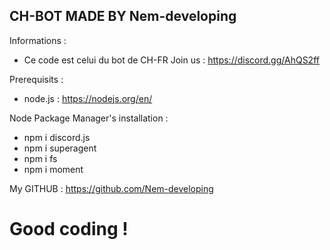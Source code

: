 CH-BOT MADE BY Nem-developing
-----------------------------
Informations : 
- Ce code est celui du bot de CH-FR
Join us : https://discord.gg/AhQS2ff


Prerequisits : 
- node.js : https://nodejs.org/en/


Node Package Manager's installation : 
- npm i discord.js
- npm i superagent
- npm i fs
- npm i moment

My GITHUB : https://github.com/Nem-developing


#	Good coding !		
